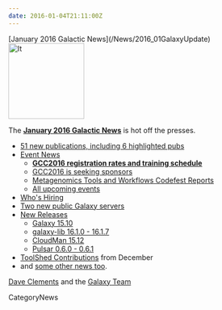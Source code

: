 ```yaml
---
date: 2016-01-04T21:11:00Z
---
```

<div class='newsItemHeader'>[January 2016 Galactic News](/News/2016_01GalaxyUpdate)</div>

<div class='right'>
<a href='/GalaxyUpdates/2016_01'><img src='/Images/GalaxyLogos/GalaxyNews.png' alt='It's a new year in the Galaxy!' width=150 /></a><br />
</div>

The **[January 2016 Galactic News](/GalaxyUpdates/2016_01)** is hot off the presses.
* [51 new publications, including 6 highlighted pubs](/GalaxyUpdates/2016_01#new-papers)
* [Event News](/GalaxyUpdates/2016_01#events)
  * **[GCC2016 registration rates and training schedule](/GalaxyUpdates/2016_01#gcc2016-website-is-online)**
  * [GCC2016 is seeking sponsors](/GalaxyUpdates/2016_01#seeking-sponsors)
  * [Metagenomics Tools and Workflows Codefest Reports](/GalaxyUpdates/2016_01#metagenomics-tools-and-workflows-codefest-reports)
  * [All upcoming events](/GalaxyUpdates/2016_01#upcoming-events)
* [Who's Hiring](/GalaxyUpdates/2016_01#whos-hiring)
* [Two new public Galaxy servers](/GalaxyUpdates/2016_01#new-public-galaxy-servers)
* [New Releases](/GalaxyUpdates/2016_01#releases)
  * [Galaxy 15.10](/GalaxyUpdates/2016_01#galaxy-1510)
  * [galaxy-lib 16.1.0 - 16.1.7](/GalaxyUpdates/2016_01#galaxy-lib-1610---1617)
  * [CloudMan 15.12](/GalaxyUpdates/2016_01#cloudman-1512)
  * [Pulsar 0.6.0 - 0.6.1](/GalaxyUpdates/2016_01#pulsar-060---061)
* [ToolShed Contributions](/GalaxyUpdates/2016_01#toolshed-contributions) from December
* and [some other news too](/GalaxyUpdates/2016_01#other-news).

[Dave Clements](/DaveClements) and the [Galaxy Team](/GalaxyTeam)


CategoryNews
